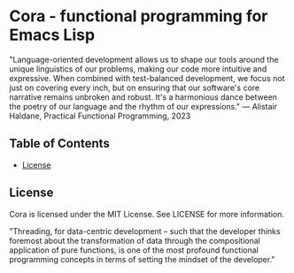 # Cora - functional programming for Emacs Lisp

"Language-oriented development allows us to shape our tools around the unique linguistics of our problems, making our code more intuitive and expressive. When combined with test-balanced development, we focus not just on covering every inch, but on ensuring that our software's core narrative remains unbroken and robust. It's a harmonious dance between the poetry of our language and the rhythm of our expressions." — Alistair Haldane, Practical Functional Programming, 2023

## Table of Contents

- [License](#license)

## License
Cora is licensed under the MIT License. See LICENSE for more information.


"Threading, for data-centric development – such that the developer thinks foremost about the transformation of data through the compositional application of pure functions, is one of the most profound functional programming concepts in terms of setting the mindset of the developer."
